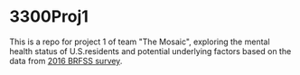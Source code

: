 # 3300Proj1
This is a repo for project 1 of team "The Mosaic", exploring the mental health status of U.S.residents and potential underlying factors based on the data from [2016 BRFSS survey](https://www.cdc.gov/brfss/annual_data/annual_2016.html).
